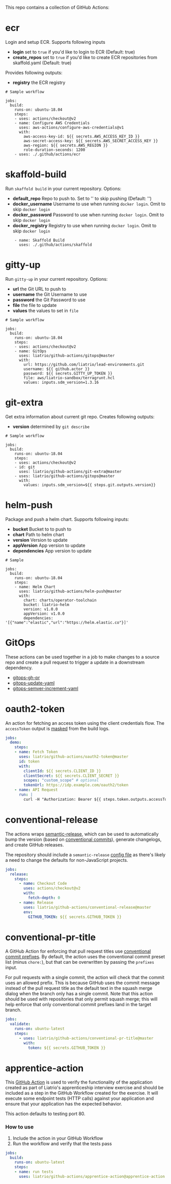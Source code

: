 This repo contains a collection of GitHub Actions:

# ecr
Login and setup ECR.  Supports following inputs

* **login** set to `true` if you'd like to login to ECR (Default: true)
* **create_repos** set to `true` if you'd like to create ECR repositories from skaffold.yaml (Default: true)

Provides following outputs:

* **registry** the ECR registry

```
# Sample workflow

jobs:
  build:
    runs-on: ubuntu-18.04
    steps:
    - uses: actions/checkout@v2
    - name: Configure AWS Credentials
      uses: aws-actions/configure-aws-credentials@v1
      with:
        aws-access-key-id: ${{ secrets.AWS_ACCESS_KEY_ID }}
        aws-secret-access-key: ${{ secrets.AWS_SECRET_ACCESS_KEY }}
        aws-region: ${{ secrets.AWS_REGION }}
        role-duration-seconds: 1200
    - uses: ./.github/actions/ecr
```

# skaffold-build
Run `skaffold build` in your current repository.  Options:

* **default_repo** Repo to push to.  Set to '' to skip pushing (Default: '')
* **docker_username** Username to use when running `docker login`. Omit to skip `docker login`
* **docker_password** Password to use when running `docker login`. Omit to skip `docker login`
* **docker_registry** Registry to use when running `docker login`. Omit to skip `docker login`

```
    - name: Skaffold Build
      uses: ./.github/actions/skaffold
```

# gitty-up
Run `gitty-up` in your current repository.  Options:

* **url** the Git URL to push to
* **username** the Git Username to use 
* **password** the Git Password to use
* **file** the file to update
* **values** the values to set in `file`

```
# Sample workflow

jobs:
  build:
    runs-on: ubuntu-18.04
    steps:
    - uses: actions/checkout@v2
    - name: GitOps
      uses: liatrio/github-actions/gitops@master
      with:
        url: https://github.com/liatrio/lead-environments.git
        username: ${{ github.actor }}
        password: ${{ secrets.GITTY_UP_TOKEN }}
        file: aws/liatrio-sandbox/terragrunt.hcl
        values: inputs.sdm_version=1.3.16
```

# git-extra
Get extra information about current git repo.  Creates following outputs:

* **version** determined by `git describe`

```
# Sample workflow

jobs:
  build:
    runs-on: ubuntu-18.04
    steps:
    - uses: actions/checkout@v2
    - id: git
      uses: liatrio/github-actions/git-extra@master
    - uses: liatrio/github-actions/gitops@master
      with:
        values: inputs.sdm_version=${{ steps.git.outputs.version}}
```

# helm-push
Package and push a helm chart.  Supports following inputs:

* **bucket** Bucket to to push to
* **chart** Path to helm chart
* **version** Version to update
* **appVersion** App version to update
* **dependencies** App version to update

```
# Sample 

jobs:
  build:
    runs-on: ubuntu-18.04
    steps:
    - name: Helm Chart
      uses: liatrio/github-actions/helm-push@master
      with:
        chart: charts/operator-toolchain
        bucket: liatrio-helm
        version: v1.0.0
        appVersion: v1.0.0
        dependencies: '[{"name":"elastic","url":"https://helm.elastic.co"}]'

```

# GitOps

These actions can be used together in a job to make changes to a source repo and create a pull request to trigger a update in a downstream dependency.

 - [gitops-gh-pr](./gitops-gh-pr/)
 - [gitops-update-yaml](./gitops-update-yaml/)
 - [gitops-semver-increment-yaml](./gitops-semver-increment-yaml/)

# oauth2-token

An action for fetching an access token using the client credentials flow. 
The `accessToken` output is [masked](https://docs.github.com/en/actions/reference/workflow-commands-for-github-actions#masking-a-value-in-log) from the build logs.

```yaml
jobs:
  demo:
    steps:
    - name: Fetch Token
      uses: liatrio/github-actions/oauth2-token@master
      id: token
      with:
        clientId: ${{ secrets.CLIENT_ID }}
        clientSecret: ${{ secrets.CLIENT_SECRET }}
        scopes: "custom_scope" # optional
        tokenUrl: https://idp.example.com/oauth2/token
    - name: API Request
      run: |
        curl -H "Authorization: Bearer ${{ steps.token.outputs.accessToken }}" https://api.example.com/protected
```

# conventional-release

The actions wraps [semantic-release](https://github.com/semantic-release/semantic-release), which can be used to automatically 
bump the version (based on [conventional commits](https://www.conventionalcommits.org/)), generate changelogs, and create GitHub releases.

The repository should include a `semantic-release` [config file](https://github.com/semantic-release/semantic-release/blob/master/docs/usage/configuration.md#configuration)
as there's likely a need to change the defaults for non-JavaScript projects. 

```yaml
jobs:
  release:
    steps:
      - name: Checkout Code
        uses: actions/checkout@v2
        with:
          fetch-depth: 0
      - name: Release
        uses: liatrio/github-actions/conventional-release@master
        env:
          GITHUB_TOKEN: ${{ secrets.GITHUB_TOKEN }}
```

# conventional-pr-title

A GitHub Action for enforcing that pull request titles use [conventional commit prefixes](https://www.conventionalcommits.org/en/v1.0.0/).
By default, the action uses the conventional commit preset list (minus `chore:`), but that can be overwritten by passing the `prefixes` input.

For pull requests with a single commit, the action will check that the commit uses an allowed prefix. This is because GitHub
uses the commit message instead of the pull request title as the default text in the squash merge dialog when the branch only has a single commit.
Note that this action should be used with repositories that only permit squash merge; this will help enforce that only conventional commit prefixes land in the target branch. 

```yaml
jobs:
  validate:
    runs-on: ubuntu-latest
    steps:
      - uses: liatrio/github-actions/conventional-pr-title@master
        with:
          token: ${{ secrets.GITHUB_TOKEN }}
```

# apprentice-action 

This [GitHub Action](https://github.com/features/actions) is used to verify the functionality of the application created as part of Liatrio's apprenticeship interview exercise and should be included as a step in the GitHub Workflow created for the exercise. It will execute some endpoint tests (HTTP calls) against your application and ensure that your application has the expected behavior.

This action defaults to testing port 80.

### How to use
1. Include the action in your GitHub Workflow
2. Run the workflow and verify that the tests pass

```yaml
jobs:
  build:
    runs-on: ubuntu-latest
    steps:
    - name: run tests
      uses: liatrio/github-actions/apprentice-action@apprentice-action
```
